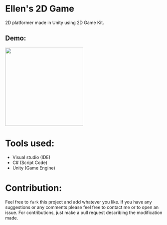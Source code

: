# Ellen's 2D Game

2D platformer made in Unity using 2D Game Kit.

## Demo:
<img src="Ellen's 2D Game/Assets/Ellen's Game 2D.mp4" width="250"/>

# Tools used:
* Visual studio (IDE)
* C# (Script Code)
* Unity (Game Engine)

# Contribution: 
Feel free to `fork` this project and add whatever you like. If you have any suggestions or any comments please feel free to contact me or to open an issue. For contributions, just make a pull request describing the modification made.


